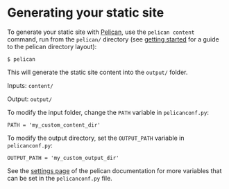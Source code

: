 # Generating your static site

To generate your static site with [Pelican](https://github.com/getpelican/pelican),
use the `pelican content` command, run from
the `pelican/` directory (see [getting started](Getting.md)
for a guide to the pelican directory layout):

```plain
$ pelican
```

This will generate the static site content into
the `output/` folder.

Inputs: `content/`

Output: `output/`

To modify the input folder, change the `PATH` variable
in `pelicanconf.py`:

```plain
PATH = 'my_custom_content_dir'
```

To modify the output directory, set the 
`OUTPUT_PATH` variable in `pelicanconf.py`:

```plain
OUTPUT_PATH = 'my_custom_output_dir'
```

See the [settings page](http://docs.getpelican.com/en/stable/settings.html)
of the pelican documentation for more variables
that can be set in the `pelicanconf.py` file.

